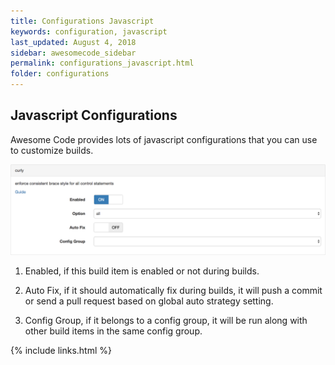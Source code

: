 ```yaml
---
title: Configurations Javascript
keywords: configuration, javascript
last_updated: August 4, 2018
sidebar: awesomecode_sidebar
permalink: configurations_javascript.html
folder: configurations
---
```


## Javascript Configurations

Awesome Code provides lots of javascript configurations that you can use to customize builds.

![configurations javascript 1](/images/configurations_javascript_1.png)

1. Enabled, if this build item is enabled or not during builds.

2. Auto Fix, if it should automatically fix during builds, it will push
   a commit or send a pull request based on global auto strategy
   setting.

3. Config Group, if it belongs to a config group, it will be run along
   with other build items in the same config group.

{% include links.html %}
